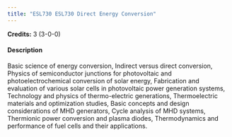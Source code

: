 ```yaml
---
title: "ESL730 ESL730 Direct Energy Conversion"
---
```

**Credits:** 3 (3-0-0)

#### Description
Basic science of energy conversion, Indirect versus direct conversion, Physics of semiconductor junctions for photovoltaic and photoelectrochemical conversion of solar energy, Fabrication and evaluation of various solar cells in photovoltaic power generation systems, Technology and physics of thermo-electric generations, Thermoelectric materials and optimization studies, Basic concepts and design considerations of MHD generators, Cycle analysis of MHD systems, Thermionic power conversion and plasma diodes, Thermodynamics and performance of fuel cells and their applications.